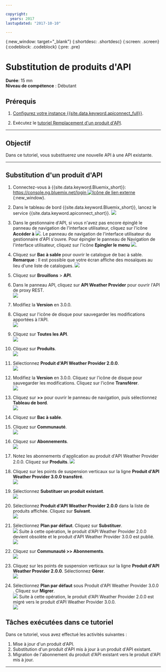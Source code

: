```yaml
---

copyright:
  years: 2017
lastupdated: "2017-10-10"

---
```


{:new_window: target="_blank"}
{:shortdesc: .shortdesc}
{:screen: .screen}
{:codeblock: .codeblock}
{:pre: .pre}

# Substitution de produits d'API
**Durée**: 15 mn  
**Niveau de compétence** : Débutant  

## Prérequis

1. [Configurez votre instance {{site.data.keyword.apiconnect_full}}](tut_prereq_set_up_apic_instance.html).

2. Exécutez le [tutoriel Remplacement d'un produit d'API](tut_manage_replace.html).

---
## Objectif
Dans ce tutoriel, vous substituerez une nouvelle API à une API existante.

---
## Substitution d'un produit d'API
1. Connectez-vous à {{site.data.keyword.Bluemix_short}}: [https://console.ng.bluemix.net/login ![Icône de lien externe](../../../icons/launch-glyph.svg "Icône de lien externe")](https://console.ng.bluemix.net/login){:new_window}.

2. Dans le tableau de bord {{site.data.keyword.Bluemix_short}}, lancez le service {{site.data.keyword.apiconnect_short}}.
![](images/Bluemix.png)

3. Dans le gestionnaire d'API, si vous n'avez pas encore épinglé le panneau de navigation de l'interface utilisateur, cliquez sur l'icône **Accéder à** ![](images/navigate-to.png). Le panneau de navigation de l'interface utilisateur du gestionnaire d'API s'ouvre. Pour épingler le panneau de Navigation de l'interface utilisateur, cliquez sur l'icône **Epingler le menu** ![](images/pinned.png).

4. Cliquez sur **Bac à sable** pour ouvrir le catalogue de bac à sable. **Remarque** : Il est possible que votre écran affiche des mosaïques au lieu d'une liste de catalogues.
![](images/del-sandbox-list.png)

4. Cliquez sur **Brouillons** > **API**.

5. Dans le panneau API, cliquez sur **API Weather Provider** pour ouvrir l'API de proxy REST.  
![](images/rep-api-list.png)

6. Modifiez la **Version** en 3.0.0.

7. Cliquez sur l'icône de disque pour sauvegarder les modifications apportées à l'API.  
![](images/sup-change-version.png)

8. Cliquez sur **Toutes les API**.  
![](images/rep-all-apis.png)

9. Cliquez sur **Produits**.  
![](images/sup-prods.png)

10.	Sélectionnez **Produit d'API Weather Provider 2.0.0**.  
![](images/sup-draft-prod-list.png)

11.	Modifiez la **Version** en 3.0.0. Cliquez sur l'icône de disque pour sauvegarder les modifications. Cliquez sur l'icône **Transférer**.  
![](images/sup-change-prod-vers-3.png)

12.	Cliquez sur **>>** pour ouvrir le panneau de navigation, puis sélectionnez **Tableau de bord**.  
![](images/rep-dashboard.png)

13.	Cliquez sur **Bac à sable**.

14.	Cliquez sur **Communauté**.  
![](images/sup-sand-dash.png)

15.	Cliquez sur **Abonnements**.  
![](images/sup-comm-orgs.png)

16.	Notez les abonnements d'application au produit d'API Weather Provider 2.0.0. Cliquez sur **Produits**.
![](images/sup-scriptions-200.png)  

17.	Cliquez sur les points de suspension verticaux sur la ligne **Produit d'API Weather Provider 3.0.0 transféré**.  
![](images/sup-stage-prod-3.png)

18.	Sélectionnez **Substituer un produit existant**.  
![](images/sup-super-prod.png)

19.	Sélectionnez **Produit d'API Weather Provider 2.0.0** dans la liste de produits affichée. Cliquez sur **Suivant**.  
![](images/sup-super-dialog-1.png)

20.	Sélectionnez **Plan par défaut**. Cliquez sur **Substituer**.  
![](images/sup-super-dialog-2.png)
    Suite à cette opération, le produit d'API Weather Provider 2.0.0 devient obsolète et le produit d'API Weather Provider 3.0.0 est publié.  
![](images/sup-dash-prods-3.png) 
 
21.	Cliquez sur **Communauté >> Abonnements**.  
![](images/sup-scriptions-200.png)
 
22.	Cliquez sur les points de suspension verticaux sur la ligne **Produit d'API Weather Provider 2.0.0**. Sélectionnez **Gérer**.  
![](images/sup-dots-manage.png) 

23.	Sélectionnez **Plan par défaut** sous Produit d'API Weather Provider 3.0.0 . Cliquez sur **Migrer**.  
![](images/sup-migrate-dialog.png)
    Suite à cette opération, le produit d'API Weather Provider 2.0.0 est migré vers le produit d'API Weather Provider 3.0.0.  
![](images/sup-migrated.png) 
 

 
## Tâches exécutées dans ce tutoriel
Dans ce tutoriel, vous avez effectué les activités suivantes :

1. Mise à jour d'un produit d'API.
2. Substitution d'un produit d'API mis à jour à un produit d'API existant.
3. Migration de l'abonnement du produit d'API existant vers le produit d'API mis à jour.

---












